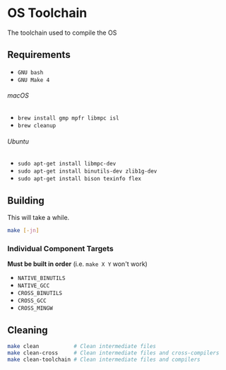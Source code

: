 # OS Toolchain

The toolchain used to compile the OS

## Requirements

- `GNU bash`
- `GNU Make 4`

###### macOS
- `brew install gmp mpfr libmpc isl`
- `brew cleanup`

###### Ubuntu
- `sudo apt-get install libmpc-dev`
- `sudo apt-get install binutils-dev zlib1g-dev`
- `sudo apt-get install bison texinfo flex`

## Building

This will take a while.

```bash
make [-jn]
```

### Individual Component Targets

**Must be built in order** (i.e. `make X Y` won't work)

- `NATIVE_BINUTILS`
- `NATIVE_GCC`
- `CROSS_BINUTILS`
- `CROSS_GCC`
- `CROSS_MINGW`

## Cleaning

```bash
make clean           # Clean intermediate files
make clean-cross     # Clean intermediate files and cross-compilers
make clean-toolchain # Clean intermediate files and compilers
```
